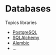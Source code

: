 # Databases

Topics libraries

- [PostgreSQL](./postgresql.md)
- [SQLAlchemy](./sqlalchemy.md)
- [Alembic](./alembic.md)
- ...
